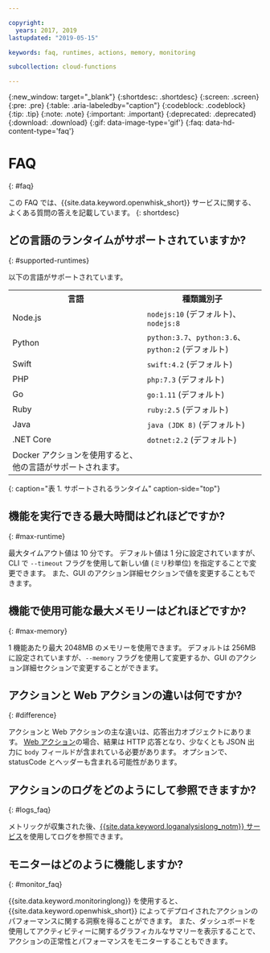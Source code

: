```yaml
---

copyright:
  years: 2017, 2019
lastupdated: "2019-05-15"

keywords: faq, runtimes, actions, memory, monitoring

subcollection: cloud-functions

---
```


{:new_window: target="_blank"}
{:shortdesc: .shortdesc}
{:screen: .screen}
{:pre: .pre}
{:table: .aria-labeledby="caption"}
{:codeblock: .codeblock}
{:tip: .tip}
{:note: .note}
{:important: .important}
{:deprecated: .deprecated}
{:download: .download}
{:gif: data-image-type='gif'}
{:faq: data-hd-content-type='faq'}


# FAQ
{: #faq}

この FAQ では、{{site.data.keyword.openwhisk_short}} サービスに関する、よくある質問の答えを記載しています。
{: shortdesc}


## どの言語のランタイムがサポートされていますか?
{: #supported-runtimes}

以下の言語がサポートされています。

<table>
  <tr>
    <th>言語</th>
    <th>種類識別子</th>
  </tr>
  <tr>
    <td>Node.js</td>
    <td> <code>nodejs:10</code> (デフォルト)、<code>nodejs:8</code></td>
  </tr>
  <tr>
    <td>Python</td>
    <td><code>python:3.7</code>、<code>python:3.6</code>、<code>python:2</code> (デフォルト)</td>
  </tr>
  <tr>
    <td>Swift</td>
    <td><code>swift:4.2</code> (デフォルト)</td>
  </tr>
  <tr>
    <td>PHP</td>
    <td><code>php:7.3</code> (デフォルト)</td>
  </tr>
  <tr>
    <td>Go</td>
    <td><code>go:1.11</code> (デフォルト)</td>
  </tr>
  <tr>
    <td>Ruby</td>
    <td><code>ruby:2.5</code> (デフォルト)</td>
  </tr>
  <tr>
    <td>Java</td>
    <td><code>java (JDK 8)</code> (デフォルト)</td>
  </tr>
  <tr>
    <td>.NET Core</td>
    <td><code>dotnet:2.2</code> (デフォルト)</td>
  </tr>
  <tr>
    <td>Docker アクションを使用すると、他の言語がサポートされます。</td>
  </tr>
</table>
{: caption="表 1. サポートされるランタイム" caption-side="top"}


## 機能を実行できる最大時間はどれほどですか?
{: #max-runtime}

最大タイムアウト値は 10 分です。 デフォルト値は 1 分に設定されていますが、CLI で `--timeout` フラグを使用して新しい値 (ミリ秒単位) を指定することで変更できます。 また、GUI のアクション詳細セクションで値を変更することもできます。


## 機能で使用可能な最大メモリーはどれほどですか?
{: #max-memory}

1 機能あたり最大 2048MB のメモリーを使用できます。 デフォルトは 256MB に設定されていますが、`--memory` フラグを使用して変更するか、GUI のアクション詳細セクションで変更することができます。



## アクションと Web アクションの違いは何ですか?
{: #difference}

アクションと Web アクションの主な違いは、応答出力オブジェクトにあります。 [Web アクション](/docs/openwhisk?topic=cloud-functions-actions_web)の場合、結果は HTTP 応答となり、少なくとも JSON 出力に `body` フィールドが含まれている必要があります。 オプションで、statusCode とヘッダーも含まれる可能性があります。

## アクションのログをどのようにして参照できますか?
{: #logs_faq}

メトリックが収集された後、[{{site.data.keyword.loganalysislong_notm}} サービス](/docs/openwhisk?topic=cloud-functions-logs)を使用してログを参照できます。


## モニターはどのように機能しますか?
{: #monitor_faq}

{{site.data.keyword.monitoringlong}} を使用すると、{{site.data.keyword.openwhisk_short}} によってデプロイされたアクションのパフォーマンスに関する洞察を得ることができます。 また、ダッシュボードを使用してアクティビティーに関するグラフィカルなサマリーを表示することで、アクションの正常性とパフォーマンスをモニターすることもできます。




